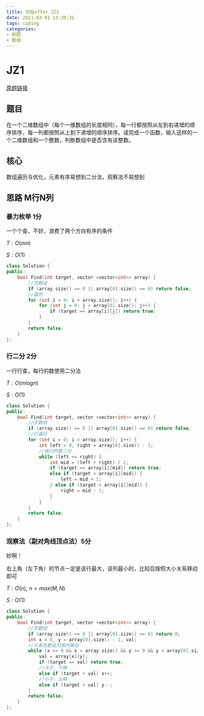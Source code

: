 ```yaml
---
title: 剑指offer JZ1
date: 2021-03-01 13:30:31
tags: coding
categories:
- 刷题
- 数组
---
```


# JZ1

[原题链接](https://www.nowcoder.com/practice/abc3fe2ce8e146608e868a70efebf62e)

## 题目

在一个二维数组中（每个一维数组的长度相同），每一行都按照从左到右递增的顺序排序，每一列都按照从上到下递增的顺序排序。请完成一个函数，输入这样的一个二维数组和一个整数，判断数组中是否含有该整数。

## 核心

数组遍历与优化，元素有序易想到二分法，观察法不易想到

## 思路 M行N列

### 暴力枚举 1分

一个个查，不好，浪费了两个方向有序的条件

$T: O(mn)$

$S: O(1)$

```c++
class Solution {
public:
    bool Find(int target, vector <vector<int>> array) {
        //空数组
        if (array.size() == 0 || array[0].size() == 0) return false;
        //遍历
        for (int i = 0; i < array.size(); i++) {
            for (int j = 0; j < array[0].size(); j++) {
                if (target == array[i][j]) return true;
            }
        }
        return false;
    }
};
```

### 行二分 2分

一行行查，每行的数使用二分法

$T: O(mlogn)$

$S:O(1)$

```c++
class Solution {
public:
    bool Find(int target, vector <vector<int>> array) {
        //空数组
        if (array.size() == 0 || array[0].size() == 0) return false;
        //行遍历
        for (int i = 0; i < array.size(); i++) {
            int left = 0, right = array[0].size() - 1;
            //每行的数二分
            while (left <= right) {
                int mid = (left + right) / 2;
                if (target == array[i][mid]) return true;
                else if (target > array[i][mid]) {
                    left = mid + 1;
                } else if (target < array[i][mid]) {
                    right = mid - 1;
                }
            }
        }
        return false;
    }
};
```

### 观察法（副对角线顶点法）5分

妙啊！

右上角（左下角）的节点一定是该行最大，该列最小的，比较后按照大小关系移动即可

$T:O(n)$, $n=max(M,N)$

$S:O(1)$

```c++
class Solution {
public:
    bool Find(int target, vector <vector<int>> array) {
        //空数组
        if (array.size() == 0 || array[0].size() == 0) return 0;
        int x = 0, y = array[0].size() - 1, val;
        //元素在数组范围内移动
        while (x >= 0 && x < array.size() && y >= 0 && y < array[0].size()) {
            val = array[x][y];
            if (target == val) return true;
            //大于，下移
            else if (target > val) x++;
            //小于，左移
            else if (target < val) y--;
        }
        return false;
    }
};
```

